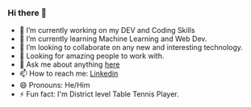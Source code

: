 ### Hi there 👋



- 🔭 I’m currently working on my DEV and Coding Skills
- 🌱 I’m currently learning Machine Learning and Web Dev.
- 👯 I’m looking to collaborate on any new and interesting technology.
- 🤔 Looking for amazing people to work with.
- 💬 Ask me about anything [here](mailto:akshat.jn2002@gmail.com)
- 📫 How to reach me: [Linkedin](https://www.linkedin.com/in/akshat-jain-14936a123)
- 😄 Pronouns: He/Him
- ⚡ Fun fact: I'm District level Table Tennis Player.
